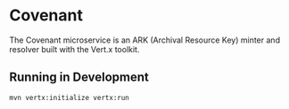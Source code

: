 # Covenant

The Covenant microservice is an ARK (Archival Resource Key) minter and resolver built with the Vert.x toolkit.

## Running in Development

    mvn vertx:initialize vertx:run
